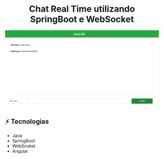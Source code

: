<h1 align="center">Chat Real Time utilizando SpringBoot e WebSocket</h1>

![print](/assets/printSpringChat.jpg)

## :zap: Tecnologias

* Java
* SpringBoot
* WebScoket
* Angular
